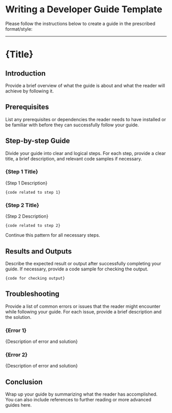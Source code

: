 # Writing a Developer Guide Template

Please follow the instructions below to create a guide in the prescribed format/style:

---

# {Title}

## Introduction

Provide a brief overview of what the guide is about and what the reader will achieve by following it.

## Prerequisites

List any prerequisites or dependencies the reader needs to have installed or be familiar with before they can successfully follow your guide.

## Step-by-step Guide

Divide your guide into clear and logical steps. For each step, provide a clear title, a brief description, and relevant code samples if necessary.

### {Step 1 Title}

{Step 1 Description}

```{relevant programming language}
{code related to step 1}
```

### {Step 2 Title}

{Step 2 Description}

```{relevant programming language}
{code related to step 2}
```

Continue this pattern for all necessary steps.

## Results and Outputs

Describe the expected result or output after successfully completing your guide. If necessary, provide a code sample for checking the output.

```{relevant programming language}
{code for checking output}
```

## Troubleshooting

Provide a list of common errors or issues that the reader might encounter while following your guide. For each issue, provide a brief description and the solution.

### {Error 1}

{Description of error and solution}

### {Error 2}

{Description of error and solution}

## Conclusion

Wrap up your guide by summarizing what the reader has accomplished. You can also include references to further reading or more advanced guides here.
